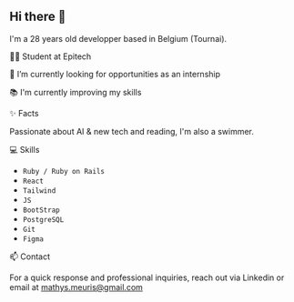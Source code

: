 ## Hi there 👋

I'm a 28 years old developper based in Belgium (Tournai).

🧑‍🏫 Student at Epitech

🔭 I’m currently looking for opportunities as an internship 

📚 I'm currently improving my skills


✨ Facts

Passionate about AI & new tech and reading, I'm also a swimmer.

💻 Skills

- `Ruby / Ruby on Rails`
- `React`
- `Tailwind`
- `JS`
- `BootStrap`
- `PostgreSQL`
- `Git`
- `Figma`

📫 Contact

For a quick response and professional inquiries, reach out via Linkedin or email at mathys.meuris@gmail.com

